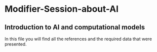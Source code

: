 # Modifier-Session-about-AI

## Introduction to AI and computational models

In this file you will find all the references and the required data that were presented.
